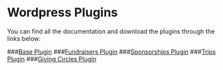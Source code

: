 # Wordpress Plugins

You can find all the documentation and download the plugins through the links below:

###[Base Plugin](https://github.com/purecharity/pure-base)
###[Fundraisers Plugin](https://github.com/purecharity/pure-fundraisers)
###[Sponsorships Plugin](https://github.com/purecharity/pure-sponsorships)
###[Trips Plugin](https://github.com/purecharity/pure-trips)
###[Giving Circles Plugin](https://github.com/purecharity/pure-givingcircles)